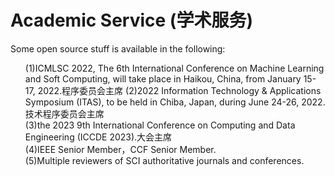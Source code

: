 
# Academic Service (学术服务)

Some open source stuff is available in the following:


<ol>
<!-- <p style="margin-top: 8px;"><li>Masked Auto-Encoder implementation is <a href = "https://github.com/liujiyuan13/MAE-code">here</a>.</li></p>)-->

</ol>
<ol>
<p style="margin-top: 8px;">
(1)ICMLSC 2022, The 6th International Conference on Machine Learning and Soft Computing, will take place in Haikou, China, from January 15-17, 2022.程序委员会主席
 <bo>
(2)2022 Information Technology & Applications Symposium (ITAS), to be held in Chiba, Japan, during June 24-26, 2022.技术程序委员会主席<br>
(3)the 2023 9th International Conference on Computing and Data Engineering (ICCDE 2023).大会主席<br>
(4)IEEE Senior Member，CCF Senior Member.<br>
(5)Multiple reviewers of SCI authoritative journals and conferences.<br>

